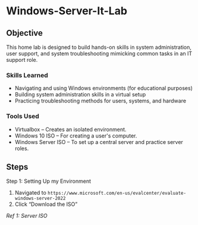 # Windows-Server-It-Lab

## Objective
This home lab is designed to build hands-on skills in system administration, user support, and system troubleshooting mimicking common tasks in an IT support role.

### Skills Learned

- Navigating and using Windows environments (for educational purposes)
- Building system administration skills in a virtual setup
- Practicing troubleshooting methods for users, systems, and hardware

### Tools Used

- Virtualbox  – Creates an isolated environment.
- Windows 10 ISO – For creating a user's computer.
- Windows Server ISO – To set up a central server and practice server roles.

## Steps

Step 1: Setting Up my Environment

1. Navigated to  `https://www.microsoft.com/en-us/evalcenter/evaluate-windows-server-2022` 
2. Click “Download the ISO”

*Ref 1: Server ISO*
